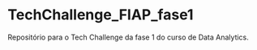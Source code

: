 # TechChallenge_FIAP_fase1

Repositório para o Tech Challenge da fase 1 do curso de Data Analytics.
